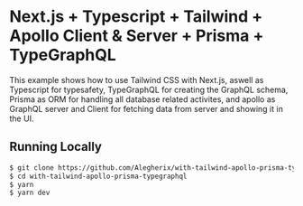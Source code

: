 # Next.js + Typescript + Tailwind + Apollo Client & Server + Prisma + TypeGraphQL

This example shows how to use Tailwind CSS with Next.js, aswell as Typescript for typesafety, TypeGraphQL for creating the GraphQL schema,
Prisma as ORM for handling all database related activites, and apollo as GraphQL server and Client for fetching data from server and showing it in the UI.

## Running Locally

```bash
$ git clone https://github.com/Alegherix/with-tailwind-apollo-prisma-typegraphql.git
$ cd with-tailwind-apollo-prisma-typegraphql
$ yarn
$ yarn dev
```

